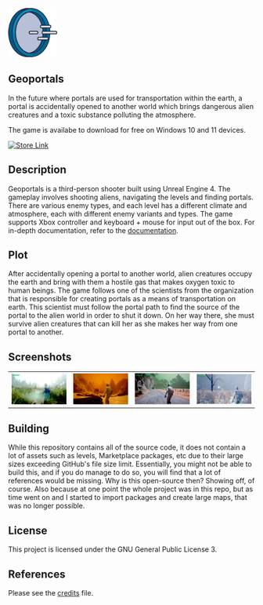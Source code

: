 <img src="Content/_Game/Assets/portal.png" width="100" height="100" />
<h2>Geoportals</h2>

In the future where portals are used for transportation within the earth, a portal is accidentally opened to another world which brings dangerous alien creatures and a toxic substance polluting the atmosphere.

The game is availabe to download for free on Windows 10 and 11 devices.

<a href='	https://www.microsoft.com/store/apps/9PD97FWSNDCR'><img src='https://developer.microsoft.com/en-us/store/badges/images/English_get-it-from-MS.png' alt='Store Link' height="50px"/></a>

## Description
Geoportals is a third-person shooter built using Unreal Engine 4. The gameplay involves shooting aliens, navigating the levels and finding portals. There are various enemy types, and each level has a different climate and atmosphere, each with different enemy variants and types. The game supports Xbox controller and keyboard + mouse for input out of the box. For in-depth documentation, refer to the <a href='Documentation.pdf'>documentation</a>.


## Plot
After accidentally opening a portal to another world, alien creatures occupy the earth and bring with them a hostile gas that makes oxygen toxic to human beings. The game follows one of the scientists from the organization that is responsible for creating portals as a means of transportation on earth. This scientist must follow the portal path to find the source of the portal to the alien world in order to shut it down. On her way there, she must survive alien creatures that can kill her as she makes her way from one portal to another.

## Screenshots
<table><tr>
<td> <img src="Screenshots/2.png" alt="Drawing" style="width: 550px;"/> </td>
<td> <img src="Screenshots/3.png" alt="Drawing" style="width: 550px;"/> </td>
<td> <img src="Screenshots/4.png" alt="Drawing" style="width: 550px;"/> </td>
<td> <img src="Screenshots/5.png" alt="Drawing" style="width: 550px;"/> </td>
</tr></table>

## Building
While this repository contains all of the source code, it does not contain a lot of assets such as levels, Marketplace packages, etc due to their large sizes exceeding GitHub's file size limit. Essentially, you might not be able to build this, and if you do manage to do so, you will find that a lot of references would be missing. Why is this open-source then? Showing off, of course. Also because at one point the whole project was in this repo, but as time went on and I started to import packages and create large maps, that was no longer possible.

## License
This project is licensed under the GNU General Public License 3.

## References 
Please see the <a href='Credits.txt'>credits</a> file. 
  
